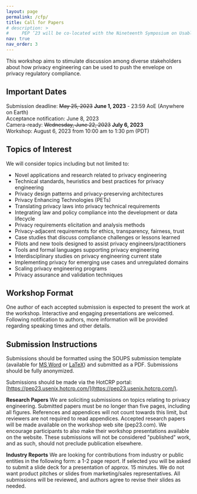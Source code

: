 ```yaml
---
layout: page
permalink: /cfp/
title: Call for Papers
# description: > 
#     PEP ’23 will be co-located with the Nineteenth Symposium on Usable Privacy and Security (SOUPS 2023).
nav: true
nav_order: 3
---
```


This workshop aims to stimulate discussion among diverse stakeholders about how privacy engineering can be used to push the envelope on privacy regulatory compliance.

## Important Dates
Submission deadline: ~~May 25, 2023~~ **June 1, 2023** - 23:59 AoE (Anywhere on Earth)<br>
Acceptance notification: June 8, 2023<br>
Camera-ready: ~~Wednesday, June 22, 2023~~ **July 6, 2023**<br>
Workshop: August 6, 2023 from 10:00 am to 1:30 pm (PDT)<br>

## Topics of Interest
We will consider topics including but not limited to:
* Novel applications and research related to privacy engineering
* Technical standards, heuristics and best practices for privacy engineering
* Privacy design patterns and privacy-preserving architectures 
* Privacy Enhancing Technologies (PETs)
* Translating privacy laws into privacy technical requirements 
* Integrating law and policy compliance into the development or data lifecycle 
* Privacy requirements elicitation and analysis methods
* Privacy-adjacent requirements for ethics, transparency, fairness, trust 
* Case studies that discuss compliance challenges or lessons learned
* Pilots and new tools designed to assist privacy engineers/practitioners
* Tools and formal languages supporting privacy engineering
* Interdisciplinary studies on privacy engineering current state 
* Implementing privacy for emerging use cases and unregulated domains 
* Scaling privacy engineering programs 
* Privacy assurance and validation techniques 

## Workshop Format
One author of each accepted submission is expected to present the work at the workshop. Interactive and engaging presentations are welcomed. Following notification to authors, more information will be provided regarding speaking times and other details.

## Submission Instructions
Submissions should be formatted using the SOUPS submission template (available for [MS Word](https://www.usenix.org/sites/default/files/conference-files/usenix2022_soups.doc) or [LaTeX](https://www.usenix.org/sites/default/files/conference-files/usenix2022_soups_latex-template.zip)) and submitted as a PDF. Submissions should be fully anonymized.

Submissions should be made via the HotCRP portal: [https://pep23.usenix.hotcrp.com/](https://pep23.usenix.hotcrp.com/).

**Research Papers**
We are soliciting submissions on topics relating to privacy engineering. Submitted papers must be no longer than five pages, including all figures. References and appendices will not count towards this limit, but reviewers are not required to read appendices. Accepted research papers will be made available on the workshop web site (pep23.com). We encourage participants to also make their workshop presentations available on the website. These submissions will not be considered "published" work, and as such, should not preclude publication elsewhere.

**Industry Reports**
We are looking for contributions from industry or public entities in the following form: a 1-2 page report. If selected you will be asked to submit a slide deck for a presentation of approx. 15 minutes. We do not want product pitches or slides from marketing/sales representatives. All submissions will be reviewed, and authors agree to revise their slides as needed.
